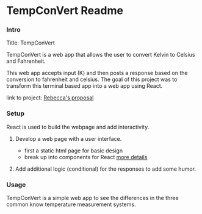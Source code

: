 # TempConVert Readme


### Intro

Title: TempConVert

TempConVert is a web app that allows the user to convert Kelvin to Celsius and Fahrenheit.

This web app accepts input (K) and then posts a response based on the conversion to fahrenheit and celsius.  The goal of this project was to transform this terminal based app into a web app using React.

link to project:
[Rebecca's proposal](./docs/my_proposal.md)

### Setup

React is used to build the webpage and add interactivity.

1. Develop a web page with a user interface.
    * first a static html page for basic design
    * break up into components for React [more details]()

2. Add additional logic (conditional) for the responses to add some humor.

### Usage

TempConVert is a simple web app to see the differences in the three common know temperature measurement systems.

